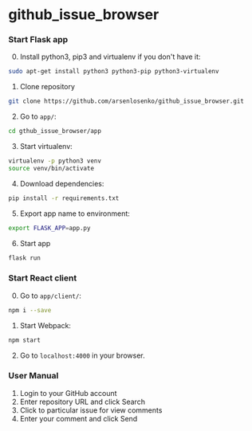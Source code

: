 # github_issue_browser

### Start Flask app

0. Install python3, pip3 and virtualenv if you don't have it:
```bash
sudo apt-get install python3 python3-pip python3-virtualenv
``` 

1. Clone repository

```bash
git clone https://github.com/arsenlosenko/github_issue_browser.git
```
2. Go to `app/`:

```bash
cd gthub_issue_browser/app
```

3. Start virtualenv:

```bash
virtualenv -p python3 venv
source venv/bin/activate 
```

4. Download dependencies:

```bash
pip install -r requirements.txt
```

5. Export app name to environment:

```bash
export FLASK_APP=app.py
```

6. Start app

```bash
flask run
```

### Start React client

0. Go to `app/client/`:
```bash
npm i --save
```

1. Start Webpack:
```bash
npm start
```

2. Go to `localhost:4000` in your browser.


### User Manual

1. Login to your GitHub account
2. Enter repository URL and click Search
3. Click to particular issue for view comments
4. Enter your comment and click Send